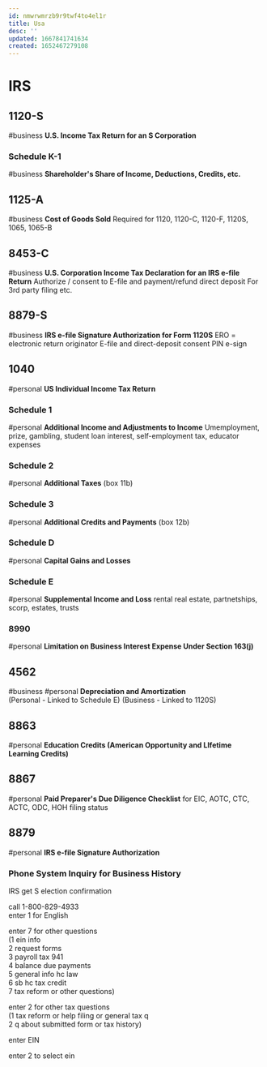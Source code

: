 ```yaml
---
id: nmwrwmrzb9r9twf4to4el1r
title: Usa
desc: ''
updated: 1667841741634
created: 1652467279108
---
```

# IRS
## 1120-S
#business
**U.S. Income Tax Return for an S Corporation**
### Schedule K-1 
#business
**Shareholder's Share of Income, Deductions, Credits, etc.**
## 1125-A
#business
**Cost of Goods Sold**
Required for 1120, 1120-C, 1120-F, 1120S, 1065, 1065-B
## 8453-C
#business
**U.S. Corporation Income Tax Declaration for an IRS e-file Return**
Authorize / consent to E-file and payment/refund direct deposit
For 3rd party filing etc. 
## 8879-S
#business
**IRS e-file Signature Authorization for Form 1120S**
ERO = electronic return originator
E-file and direct-deposit consent
PIN e-sign
##  1040
#personal
**US Individual Income Tax Return**
### Schedule 1  
#personal
**Additional Income and Adjustments to Income**
Umemployment, prize, gambling, student loan interest, self-employment tax, educator expenses
### Schedule 2
#personal
**Additional Taxes**
(box 11b)
### Schedule 3  
#personal
**Additional Credits and Payments**
(box 12b)
### Schedule D
#personal
**Capital Gains and Losses**
### Schedule E
#personal
**Supplemental Income and Loss**
rental real estate, partnetships, scorp, estates, trusts
### 8990  
#personal
**Limitation on Business Interest Expense Under Section 163(j)**
## 4562  
#business
#personal
**Depreciation and Amortization**  
(Personal - Linked to Schedule E)
(Business - Linked to 1120S)
## 8863
#personal
**Education Credits (American Opportunity and LIfetime Learning Credits)**
## 8867
#personal
**Paid Preparer's Due Diligence Checklist** 
for EIC, AOTC, CTC, ACTC, ODC, HOH filing status
## 8879
#personal
**IRS e-file Signature Authorization**

### Phone System Inquiry for Business History
IRS get S election confirmation  
  
call 1-800-829-4933  
enter 1 for English  
  
enter 7 for other questions  
(1 ein info   
2 request forms   
3 payroll tax 941  
 4 balance due payments   
5 general info hc law   
6 sb hc tax credit   
7 tax reform or other questions)  
  
enter 2 for other tax questions  
(1 tax reform or help filing or general tax q  
2 q about submitted form or tax history)  

enter EIN

enter 2 to select ein
